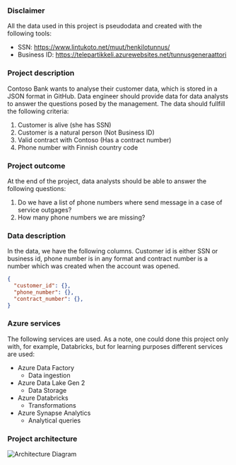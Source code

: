 ### Disclaimer
All the data used in this project is pseudodata and created with the following tools:
- SSN: https://www.lintukoto.net/muut/henkilotunnus/
- Business ID: https://telepartikkeli.azurewebsites.net/tunnusgeneraattori

### Project description

Contoso Bank wants to analyse their customer data, which is stored in a JSON format in GitHub. Data engineer should provide data for data analysts to answer the questions posed by the management. The data should fullfill the following criteria: 
1. Customer is alive (she has SSN)
2. Customer is a natural person (Not Business ID)
3. Valid contract with Contoso (Has a contract number)
4. Phone number with Finnish country code

### Project outcome
At the end of the project, data analysts should be able to answer the following questions: 
1. Do we have a list of phone numbers where send message in a case of service outgages? 
2. How many phone numbers we are missing? 

### Data description
In the data, we have the following columns. Customer id is either SSN or business id, phone number is in any format and contract number is a number which was created when the account was opened. 
```json
{
  "customer_id": {},
  "phone_number": {},
  "contract_number": {}, 
}
```

### Azure services
The following services are used. As a note, one could done this project only with, for example, Databricks, but for learning purposes different services are used: 
- Azure Data Factory
  - Data ingestion
- Azure Data Lake Gen 2
  - Data Storage
- Azure Databricks
  - Transformations
- Azure Synapse Analytics
  - Analytical queries

### Project architecture

![Architecture Diagram](/Users/arttu.heroja/Documents/personal/projects/azure-de-projects/simple-de-project/docs/azure_de_project_architecture.jpg)

